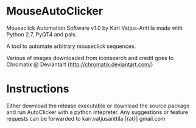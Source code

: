 # MouseAutoClicker
Mouseclick Automation Software v1.0 by Kari Vatjus-Anttila made with Python 2.7, PyQT4 and pals.

A tool to automate arbitrary mouseclick sequences.

Various of images downloaded from iconsearch and credit goes to Chromatix @ Deviantart (http://chromatix.deviantart.com/)

# Instructions
Either download the release executable or download the source package and run AutoClicker with a python intepreter.
Any suggestions or feature requests can be forwarded to kari.vatjusanttila [{at}] gmail.com